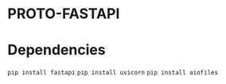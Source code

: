 # PROTO-FASTAPI

# Dependencies
```pip install fastapi```
```pip install uvicorn```
```pip install aiofiles```
